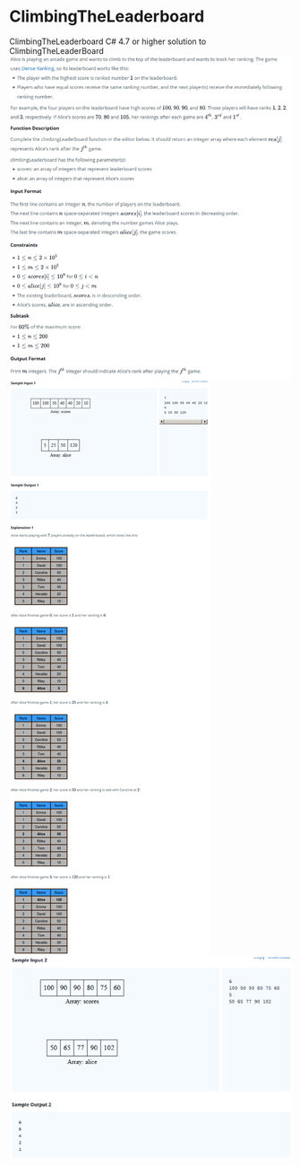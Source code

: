 # ClimbingTheLeaderboard
 ClimbingTheLeaderboard  C# 4.7 or higher solution to ClimbingTheLeaderBoard
![](https://github.com/Code-Diamond/ClimbingTheLeaderboard/blob/master/ClimbingTheLeaderboardProblemStatement.PNG)
![](https://github.com/Code-Diamond/ClimbingTheLeaderboard/blob/master/ClimbingTheLeaderboardProblemStatement2.PNG)
![](https://github.com/Code-Diamond/ClimbingTheLeaderboard/blob/master/ClimbingTheLeaderboardProblemStatement3.PNG)
